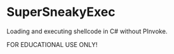 # SuperSneakyExec
Loading and executing shellcode in C# without PInvoke.

FOR EDUCATIONAL USE ONLY!
